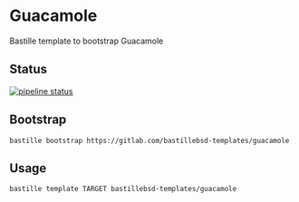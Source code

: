 # Guacamole
Bastille template to bootstrap Guacamole

## Status
[![pipeline status](https://gitlab.com/bastillebsd-templates/guacamole/badges/master/pipeline.svg)](https://gitlab.com/bastillebsd-templates/guacamole/commits/master)

## Bootstrap
```shell
bastille bootstrap https://gitlab.com/bastillebsd-templates/guacamole
```

## Usage
```shell
bastille template TARGET bastillebsd-templates/guacamole
```
